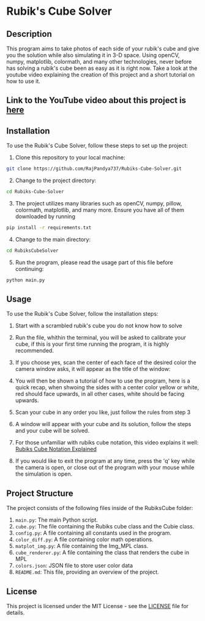 # Rubik's Cube Solver

## Description

This program aims to take photos of each side of your rubik's cube and give you the solution while also simulating it in 3-D space. Using openCV, numpy, matplotlib, colormath, and many other technologies, never before has solving a rubik's cube been as easy as it is right now. Take a look at the youtube video explaining the creation of this project and a short tutorial on how to use it.

## Link to the YouTube video about this project is [here](https://www.youtube.com/watch?v=8CAep-V3u5w)


## Installation

To use the Rubik's Cube Solver, follow these steps to set up the project:

1. Clone this repository to your local machine:
```bash
git clone https://github.com/RajPandya737/Rubiks-Cube-Solver.git
```
2. Change to the project directory:
```bash
cd Rubiks-Cube-Solver
```

3. The project utilizes many libraries such as openCV, numpy, pillow, colormath, matplotlib, and many more. Ensure you have all of them downloaded by running

```bash
pip install -r requirements.txt
```

4. Change to the main directory:
```bash
cd RubiksCubeSolver
```

5. Run the program, please read the usage part of this file before continuing:
```bash
python main.py
```


## Usage

To use the Rubik's Cube Solver, follow the installation steps:

1. Start with a scrambled rubik's cube you do not know how to solve

2. Run the file, whithin the terminal, you will be asked to calibrate your cube, if this is your first time running the program, it is highly recommended.

3. If you choose yes, scan the center of each face of the desired color the camera window asks, it will appear as the title of the window:

4. You will then be shown a tutorial of how to use the program, here is a quick recap, when shwoing the sides with a center color yellow or white, red should face upwards, in all other cases, white should be facing upwards.

5. Scan your cube in any order you like, just follow the rules from step 3

6. A window will appear with your cube and its solution, follow the steps and your cube will be solved.

7. For those unfamiliar with rubiks cube notation, this video explains it well: [Rubiks Cube Notation Explained](https://www.youtube.com/watch?v=24eHm4ri8WM)

8. If you would like to exit the program at any time, press the 'q' key while the camera is open, or close out of the program with your mouse while the simulation is open.


## Project Structure
The project consists of the following files inside of the RubiksCube folder:

1. `main.py`: The main Python script.
2. `cube.py`: The file containing the Rubiks cube class and the Cubie class.
3. `config.py`: A file containing all constants used in the program.
4. `color_diff.py`: A file containing color math operations.
5. `matplot_img.py`: A file containing the Img_MPL class.
6. `cube_renderer.py`: A file containing the class that renders the cube in MPL
7. `colors.json`: JSON file to store user color data
8. `README.md`: This file, providing an overview of the project.

## License

This project is licensed under the MIT License - see the [LICENSE](LICENSE) file for details.


